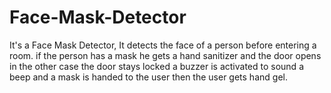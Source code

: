 # Face-Mask-Detector
 It's a Face Mask Detector, It detects the face of a person before entering a room. if the person has a mask he gets a hand sanitizer and the door opens in the other case the door stays locked a buzzer is activated to sound a beep and a mask is handed to the user then the user gets hand gel.
